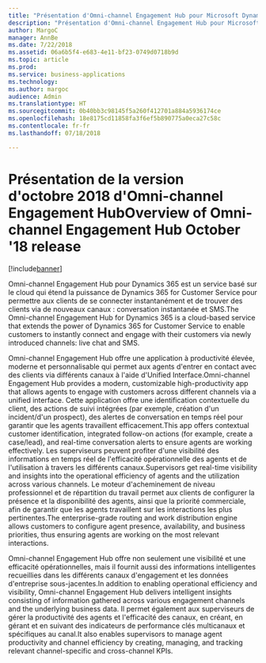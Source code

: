 ```yaml
---
title: "Présentation d'Omni-channel Engagement Hub pour Microsoft Dynamics 365"
description: "Présentation d'Omni-channel Engagement Hub pour Microsoft Dynamics 365"
author: MargoC
manager: AnnBe
ms.date: 7/22/2018
ms.assetid: 06a6b5f4-e683-4e11-bf23-0749d0718b9d
ms.topic: article
ms.prod: 
ms.service: business-applications
ms.technology: 
ms.author: margoc
audience: Admin
ms.translationtype: HT
ms.sourcegitcommit: 0b40bb3c98145f5a260f412701a884a5936174ce
ms.openlocfilehash: 18e8175cd11858fa3f6ef5b890775a0eca27c58c
ms.contentlocale: fr-fr
ms.lasthandoff: 07/18/2018

---
```

#  <a name="overview-of-omni-channel-engagement-hub-october-18-release"></a><span data-ttu-id="b826f-103">Présentation de la version d'octobre 2018 d'Omni-channel Engagement Hub</span><span class="sxs-lookup"><span data-stu-id="b826f-103">Overview of Omni-channel Engagement Hub October '18 release</span></span> 

[!include[banner](../../../includes/banner.md)]
 
<span data-ttu-id="b826f-104">Omni-channel Engagement Hub pour Dynamics 365 est un service basé sur le cloud qui étend la puissance de Dynamics 365 for Customer Service pour permettre aux clients de se connecter instantanément et de trouver des clients via de nouveaux canaux : conversation instantanée et SMS.</span><span class="sxs-lookup"><span data-stu-id="b826f-104">The Omni-channel Engagement Hub for Dynamics 365 is a cloud-based service that extends the power of Dynamics 365 for Customer Service to enable customers to instantly connect and engage with their customers via newly introduced channels: live chat and SMS.</span></span>  

<span data-ttu-id="b826f-105">Omni-channel Engagement Hub offre une application à productivité élevée, moderne et personnalisable qui permet aux agents d'entrer en contact avec des clients via différents canaux à l'aide d'Unified Interface.</span><span class="sxs-lookup"><span data-stu-id="b826f-105">Omni-channel Engagement Hub provides a modern, customizable high-productivity app that allows agents to engage with customers across different channels via a unified interface.</span></span> <span data-ttu-id="b826f-106">Cette application offre une identification contextuelle du client, des actions de suivi intégrées (par exemple, création d'un incident/d'un prospect), des alertes de conversation en temps réel pour garantir que les agents travaillent efficacement.</span><span class="sxs-lookup"><span data-stu-id="b826f-106">This app offers contextual customer identification, integrated follow-on actions (for example, create a case/lead), and real-time conversation alerts to ensure agents are working effectively.</span></span> <span data-ttu-id="b826f-107">Les superviseurs peuvent profiter d'une visibilité des informations en temps réel de l'efficacité opérationnelle des agents et de l'utilisation à travers les différents canaux.</span><span class="sxs-lookup"><span data-stu-id="b826f-107">Supervisors get real-time visibility and insights into the operational efficiency of agents and the utilization across various channels.</span></span> <span data-ttu-id="b826f-108">Le moteur d'acheminement de niveau professionnel et de répartition du travail permet aux clients de configurer la présence et la disponibilité des agents, ainsi que la priorité commerciale, afin de garantir que les agents travaillent sur les interactions les plus pertinentes.</span><span class="sxs-lookup"><span data-stu-id="b826f-108">The enterprise-grade routing and work distribution engine allows customers to configure agent presence, availability, and business priorities, thus ensuring agents are working on the most relevant interactions.</span></span>  

<span data-ttu-id="b826f-109">Omni-channel Engagement Hub offre non seulement une visibilité et une efficacité opérationnelles, mais il fournit aussi des informations intelligentes recueillies dans les différents canaux d'engagement et les données d'entreprise sous-jacentes.</span><span class="sxs-lookup"><span data-stu-id="b826f-109">In addition to enabling operational efficiency and visibility, Omni-channel Engagement Hub delivers intelligent insights consisting of information gathered across various engagement channels and the underlying business data.</span></span> <span data-ttu-id="b826f-110">Il permet également aux superviseurs de gérer la productivité des agents et l'efficacité des canaux, en créant, en gérant et en suivant des indicateurs de performance clés multicanaux et spécifiques au canal.</span><span class="sxs-lookup"><span data-stu-id="b826f-110">It also enables supervisors to manage agent productivity and channel efficiency by creating, managing, and tracking relevant channel-specific and cross-channel KPIs.</span></span> 

